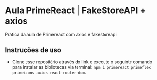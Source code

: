# Aula PrimeReact | FakeStoreAPI + axios

Prática da aula de Primereact com axios e fakestoreapi

## Instruções de uso

- Clone esse repositório através do link e execute o seguinte comando para instalar
as bibliotecas via terminal: ``` npm i primereact primeflex primeicons axios react-router-dom ```.
